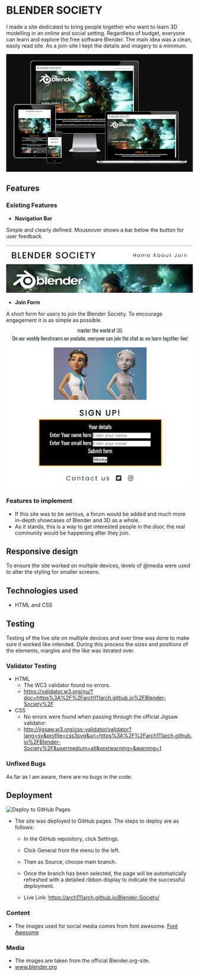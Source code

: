 # BLENDER SOCIETY

I made a site dedicated to bring people together who want to learn 3D modelling in an online and social setting.
Regardless of budget, everyone can learn and explore the free software Blender.
The main idea was a clean, easily read site. As a join-site I kept the details and imagery to a minimum.

![Am I responsive](https://github.com/arch111arch/Blender-Society/blob/main/amiresponsive.PNG?raw=true)


## Features 

### Existing Features

- __Navigation Bar__

Simple and clearly defined. Mouseover shows a bar below the button for user feedback.

![Navigation](https://github.com/arch111arch/Blender-Society/blob/main/bs_menu.PNG?raw=true)

- __Join Form__

A short form for users to join the Blender Society. To encourage engagement it is as simple as possible.

![Joibform](https://github.com/arch111arch/Blender-Society/blob/main/bs_join.PNG?raw=true)

### Features to implement
- If this site was to be serious, a forum would be added and much more in-depth showcases of Blender and 3D as a whole.
- As it stands, this is a way to get interested people in the door, the real community would be happening after they join.

## Responsive design
To ensure the site worked on multiple devices, levels of @media were used to alter the styling for smaller screens.

## Technologies used 
- HTML and CSS

## Testing 

Testing of the live site on multiple devices and over time was done to make sure it worked like intended. During this process the sizes and positions of the elements, margins and the like was iterated over.


### Validator Testing 

- HTML
  - The WC3 validator found no errors.
  - https://validator.w3.org/nu/?doc=https%3A%2F%2Farch111arch.github.io%2FBlender-Society%2F
- CSS
  - No errors were found when passing through the official Jigsaw validator:
  - http://jigsaw.w3.org/css-validator/validator?lang=sv&profile=css3svg&uri=https%3A%2F%2Farch111arch.github.io%2FBlender-Society%2F&usermedium=all&vextwarning=&warning=1

### Unfixed Bugs

As far as I am aware, there are no bugs in the code. 

## Deployment
![Deploy to GitHub Pages](/deploy.PNG)
- The site was deployed to GitHub pages. The steps to deploy are as follows: 
  - In the GitHub repository, click Settings.
  - Click General from the menu to the left.
  - Then as Source, choose main branch.
  - Once the branch has been selected, the page will be automatically refreshed with a detailed ribbon display to indicate the successful deployment. 

  - Live Link: https://arch111arch.github.io/Blender-Society/

### Content 

- The images used for social media comes from font awesome. [Font Awesome](https://fontawesome.com/)

### Media

- The images are taken from the official Blender.org-site.
- www.blender.org

